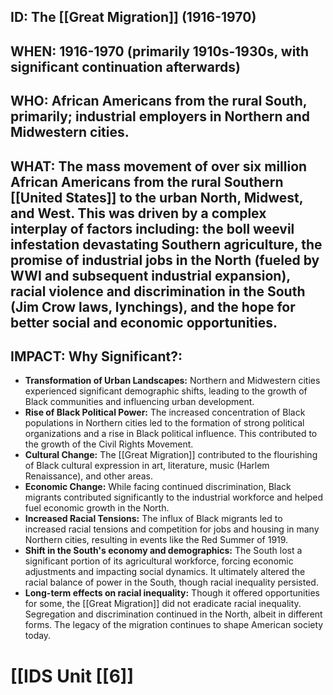 ## ID: The [[Great Migration]] (1916-1970)

## WHEN: 1916-1970 (primarily 1910s-1930s, with significant continuation afterwards)

## WHO:  African Americans from the rural South, primarily; industrial employers in Northern and Midwestern cities.

## WHAT:  The mass movement of over six million African Americans from the rural Southern [[United States]] to the urban North, Midwest, and West.  This was driven by a complex interplay of factors including:  the boll weevil infestation devastating Southern agriculture, the promise of industrial jobs in the North (fueled by WWI and subsequent industrial expansion), racial violence and discrimination in the South (Jim Crow laws, lynchings), and the hope for better social and economic opportunities.

## IMPACT: Why Significant?:
* **Transformation of Urban Landscapes:** Northern and Midwestern cities experienced significant demographic shifts, leading to the growth of Black communities and influencing urban development.
* **Rise of Black Political Power:** The increased concentration of Black populations in Northern cities led to the formation of strong political organizations and a rise in Black political influence.  This contributed to the growth of the Civil Rights Movement.
* **Cultural Change:** The [[Great Migration]] contributed to the flourishing of Black cultural expression in art, literature, music (Harlem Renaissance), and other areas.
* **Economic Change:** While facing continued discrimination, Black migrants contributed significantly to the industrial workforce and helped fuel economic growth in the North.
* **Increased Racial Tensions:** The influx of Black migrants led to increased racial tensions and competition for jobs and housing in many Northern cities, resulting in events like the Red Summer of 1919.
* **Shift in the South's economy and demographics:** The South lost a significant portion of its agricultural workforce, forcing economic adjustments and impacting social dynamics.  It ultimately altered the racial balance of power in the South, though racial inequality persisted.
* **Long-term effects on racial inequality:**  Though it offered opportunities for some, the [[Great Migration]] did not eradicate racial inequality.  Segregation and discrimination continued in the North, albeit in different forms.  The legacy of the migration continues to shape American society today.

# [[IDS Unit [[6]]